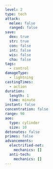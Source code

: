 ```yaml
---
level: 2
type: tech
attack:
  melee: false
  ranged: false
save:
  dex: true
  str: true
  con: false
  int: false
  wis: false
  cha: false
tags:
  - control
damageType:
  - lightning
castingTimes:
  - action
duration:
  length: 1
  time: minute
instant: false
concentration: false
range: 90
aoe:
  type: cylinder
  size: 10
detonates: false
primes: false
advancements:
  electrified-net:
    mechanics: []
  anti-tech:
    mechanics: []
---
```

